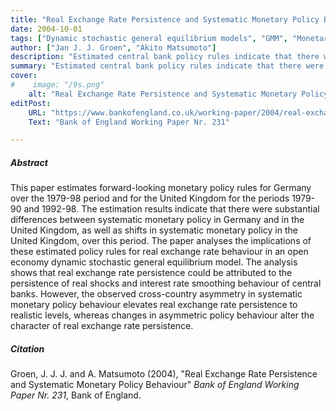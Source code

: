 ```yaml
---
title: "Real Exchange Rate Persistence and Systematic Monetary Policy Behaviour"
date: 2004-10-01
tags: ["Dynamic stochastic general equilibrium models", "GMM", "Monetary policy feedback rules", "Real exchange rate persistence"]
author: ["Jan J. J. Groen", "Akito Matsumoto"]
description: "Estimated central bank policy rules indicate that there were substantial differences between systematic monetary policy in Germany and in the United Kingdom, as well as shifts in systematic monetary policy in the United Kingdom, and the paper analyses the implications of these estimated rules for real exchange rate behaviour in an open economy dynamic stochastic general equilibrium model."
summary: "Estimated central bank policy rules indicate that there were substantial differences between systematic monetary policy in Germany and in the United Kingdom, as well as shifts in systematic monetary policy in the United Kingdom, and the paper analyses the implications of these estimated rules for real exchange rate behaviour in an open economy dynamic stochastic general equilibrium model." 
cover:
#    image: "/9s.png"
    alt: "Real Exchange Rate Persistence and Systematic Monetary Policy Behaviour"
editPost:
    URL: "https://www.bankofengland.co.uk/working-paper/2004/real-exchange-rate-persistence-and-systematic-monetary-policy-behaviour"
    Text: "Bank of England Working Paper Nr. 231"

---
```

##### Abstract

This paper estimates forward-looking monetary policy rules for Germany over the 1979-98 period and for the United Kingdom for the periods 1979-90 and 1992-98. The estimation results indicate that there were substantial differences between systematic monetary policy in Germany and in the United Kingdom, as well as shifts in systematic monetary policy in the United Kingdom, over this period. The paper analyses the implications of these estimated policy rules for real exchange rate behaviour in an open economy dynamic stochastic general equilibrium model. The analysis shows that real exchange rate persistence could be attributed to the persistence of real shocks and interest rate smoothing behaviour of central banks. However, the observed cross-country asymmetry in systematic monetary policy behaviour elevates real exchange rate persistence to realistic levels, whereas changes in asymmetric policy behaviour alter the character of real exchange rate persistence.

##### Citation

Groen, J. J. J. and A. Matsumoto (2004), "Real Exchange Rate Persistence and Systematic Monetary Policy Behaviour" *Bank of England Working Paper Nr. 231*, Bank of England.